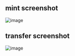 ## mint screenshot
![image](https://github.com/seanwjcho/aleo-deploy-workshop/assets/48866715/10a29ec4-58d8-49fe-958a-9064d22eedf3)

## transfer screenshot
![image](https://github.com/seanwjcho/aleo-deploy-workshop/assets/48866715/c9fdf805-94b9-4fb8-96c7-3f3437a9fe15)

